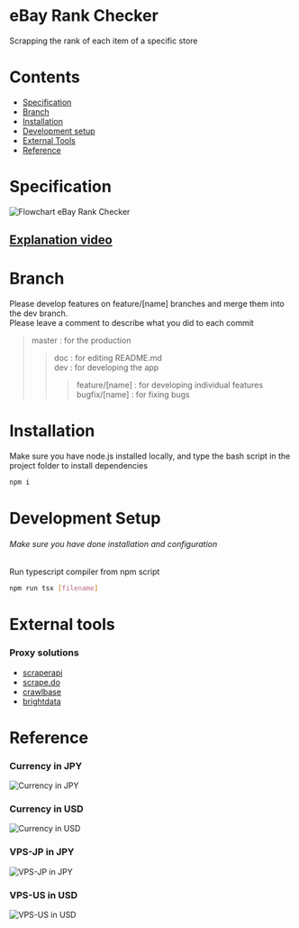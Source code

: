 # eBay Rank Checker

Scrapping the rank of each item of a specific store

# Contents

- [Specification](#Specification)
- [Branch](#branch)
- [Installation](#installation)
- [Development setup](#development-setup)
- [External Tools](#external-tools)
- [Reference](#reference)

# Specification

![Flowchart eBay Rank Checker](https://github.com/user-attachments/assets/764eb698-94b1-4726-9915-136da38d7803)
<br>

## [Explanation video]() <br>

# Branch

Please develop features on feature/[name] branches and merge them into the dev branch. <br>
Please leave a comment to describe what you did to each commit

> master : for the production
>
> > doc : for editing README.md <br>
> > dev : for developing the app <br>
> >
> > > feature/[name] : for developing individual features <br>
> > > bugfix/[name] : for fixing bugs

# Installation

Make sure you have node.js installed locally, and type the bash script in the project folder to install dependencies

```bash
npm i
```

# Development Setup

###### Make sure you have done installation and configuration

Run typescript compiler from npm script

```bash
npm run tsx [filename]
```

# External tools

### Proxy solutions

- [scraperapi](https://www.scraperapi.com/)
- [scrape.do](https://scrape.do/)
- [crawlbase](https://crawlbase.com/)
- [brightdata](https://brightdata.com/pricing/web-scraper)

# Reference

### Currency in JPY

![Currency in JPY](https://github.com/user-attachments/assets/7b2c8a7d-808a-4de6-b77d-80d6ec6ad6f4) <br>

### Currency in USD

![Currency in USD](https://github.com/user-attachments/assets/11172c96-2df2-48bb-818c-8ddcf8936daa)

### VPS-JP in JPY

![VPS-JP in JPY](https://github.com/user-attachments/assets/5f155f30-59c0-4c8c-8066-a4d10a2d6483)

### VPS-US in USD

![VPS-US in USD](https://github.com/user-attachments/assets/54dad4b3-1416-497f-851f-7c5eca3ddc97)
